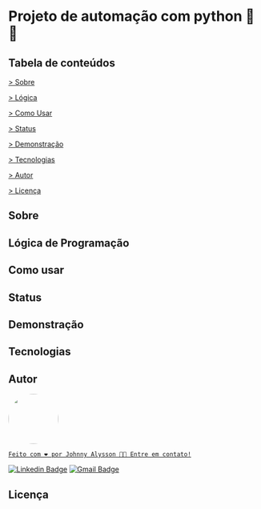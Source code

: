 <!--  
 _   _      _ _                  
| | | | ___| | | ___             
| |_| |/ _ \ | |/ _ \            
|  _  |  __/ | | (_) |           
|_| |_|\___|_|_|\___/_     _   _ 
\ \      / /__  _ __| | __| | | |
 \ \ /\ / / _ \| '__| |/ _` | | |
  \ V  V / (_) | |  | | (_| | |_|
   \_/\_/ \___/|_|  |_|\__,_| (_)  -->


# Projeto de automação com python :dizzy::robot:

## Tabela de conteúdos

<p align="left">

 <a href ="#sobre"> > Sobre</a>

 <a href ="#logica"> > Lógica</a>
 
 <a href ="#comousar"> > Como Usar</a>

 <a href ="#status"> > Status</a>

 <a href = "#demo"> > Demonstração </a>

 <a href = "#tecnologias"> > Tecnologias </a>

 <a href = "#autor"> > Autor</a>

 <a href = "#licenca"> > Licença </a>

<!-- <p id=sobre></p>

## Sobre -->
<h2 id=sobre> Sobre </h2>


<h2 id=logica> Lógica de Programação </h2>


<h2 id=comousar> Como usar </h2>

<h2 id=status> Status </h2>

<h2 id=demo> Demonstração </h2>

<h2 id=tecnologias> Tecnologias </h2>

<h2 id=autor> Autor </h2>

 <a href="https://johnnyalysson.github.io/portifolio-web/">
 <img style="border-radius: 50%;" src="https://avatars.githubusercontent.com/u/149841185?v=4" width="100px;" alt=""/>
 <br />


    Feito com ❤️ por Johnny Alysson 👋🏽 Entre em contato!

[![Linkedin Badge](https://img.shields.io/badge/-Johnny-blue?style=flat-square&logo=Linkedin&logoColor=white&link=https://www.linkedin.com/in/johnnyalysson)](https://www.linkedin.com/in/johnnyalysson) 
[![Gmail Badge](https://img.shields.io/badge/-johnalysson30@gmail.com-c14438?style=flat-square&logo=Gmail&logoColor=white&link=mailto:johnalysson30@gmail.com)](mailto:johnalysson30@gmail.com)

<h2 id=licenca> Licença </h2>